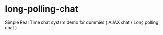 long-polling-chat
=================

Simple Real Time chat system demo for dummies ( AJAX chat / Long polling chat )
